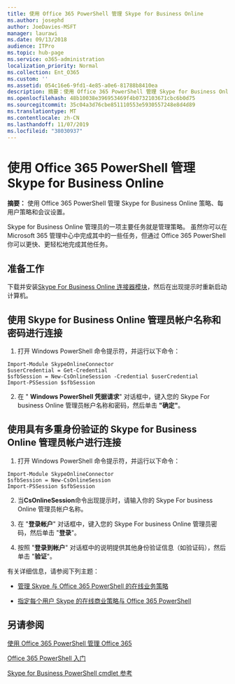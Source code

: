 ```yaml
---
title: 使用 Office 365 PowerShell 管理 Skype for Business Online
ms.author: josephd
author: JoeDavies-MSFT
manager: laurawi
ms.date: 09/13/2018
audience: ITPro
ms.topic: hub-page
ms.service: o365-administration
localization_priority: Normal
ms.collection: Ent_O365
ms.custom: ''
ms.assetid: 054c16e6-9fd1-4e85-a0e6-81788b8410ea
description: 摘要：使用 Office 365 PowerShell 管理 Skype for Business Online 策略、每用户策略和会议设置。
ms.openlocfilehash: 48b10038e396953469f4b0732103671cbc6b0d75
ms.sourcegitcommit: 35c04a3d76cbe851110553e5930557248e8d4d89
ms.translationtype: MT
ms.contentlocale: zh-CN
ms.lasthandoff: 11/07/2019
ms.locfileid: "38030937"
---
```

# <a name="manage-skype-for-business-online-with-office-365-powershell"></a>使用 Office 365 PowerShell 管理 Skype for Business Online

 **摘要：** 使用 Office 365 PowerShell 管理 Skype for Business Online 策略、每用户策略和会议设置。
  
Skype for Business Online 管理员的一项主要任务就是管理策略。 虽然你可以在 Microsoft 365 管理中心中完成其中的一些任务，但通过 Office 365 PowerShell 你可以更快、更轻松地完成其他任务。 

## <a name="before-you-start"></a>准备工作

下载并安装[Skype For Business Online 连接器模块](https://www.microsoft.com/download/details.aspx?id=39366)，然后在出现提示时重新启动计算机。


## <a name="connect-using-a-skype-for-business-online-administrator-account-name-and-password"></a>使用 Skype for Business Online 管理员帐户名称和密码进行连接

1. 打开 Windows PowerShell 命令提示符，并运行以下命令： 
    
  ```
  Import-Module SkypeOnlineConnector
  $userCredential = Get-Credential
  $sfbSession = New-CsOnlineSession -Credential $userCredential
  Import-PSSession $sfbSession
  ```

2. 在 " **Windows PowerShell 凭据请求**" 对话框中，键入您的 Skype For business Online 管理员帐户名称和密码，然后单击 **"确定"**。


## <a name="connect-using-a-skype-for-business-online-administrator-account-with-multifactor-authentication"></a>使用具有多重身份验证的 Skype for Business Online 管理员帐户进行连接

1. 打开 Windows PowerShell 命令提示符，并运行以下命令：

  ```
  Import-Module SkypeOnlineConnector
  $sfbSession = New-CsOnlineSession
  Import-PSSession $sfbSession
  ```

2. 当**CsOnlineSession**命令出现提示时，请输入你的 Skype For business Online 管理员帐户名称。

3. 在 "**登录帐户**" 对话框中，键入您的 Skype For business Online 管理员密码，然后单击 "**登录**"。

4. 按照 "**登录到帐户**" 对话框中的说明提供其他身份验证信息（如验证码），然后单击 "**验证**"。

有关详细信息，请参阅下列主题：
  
- [管理 Skype 与 Office 365 PowerShell 的在线业务策略](manage-skype-for-business-online-policies-with-office-365-powershell.md)
    
- [指定每个用户 Skype 的在线商业策略与 Office 365 PowerShell](assign-per-user-skype-for-business-online-policies-with-office-365-powershell.md)
    
## <a name="see-also"></a>另请参阅

[使用 Office 365 PowerShell 管理 Office 365](manage-office-365-with-office-365-powershell.md)
  
[Office 365 PowerShell 入门](getting-started-with-office-365-powershell.md)

[Skype for Business PowerShell cmdlet 参考](https://docs.microsoft.com/powershell/module/skype/?view=skype-ps)

